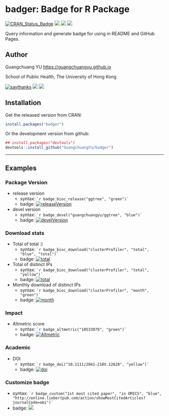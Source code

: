 <!-- README.md is generated from README.Rmd. Please edit that file -->
badger: Badge for R Package
===========================

[![CRAN\_Status\_Badge](http://www.r-pkg.org/badges/version/badger?color=green)](https://cran.r-project.org/package=badger) ![](http://cranlogs.r-pkg.org/badges/grand-total/badger?color=green) ![](http://cranlogs.r-pkg.org/badges/badger?color=green) ![](http://cranlogs.r-pkg.org/badges/last-week/badger?color=green)

Query information and generate badge for using in README and GitHub Pages.

Author
------

Guangchuang YU <https://guangchuangyu.github.io>

School of Public Health, The University of Hong Kong

[![saythanks](https://img.shields.io/badge/say-thanks-ff69b4.svg)](https://saythanks.io/to/GuangchuangYu) [![](https://img.shields.io/badge/follow%20me%20on-微信-green.svg?style=flat)](https://guangchuangyu.github.io/blog_images/biobabble.jpg) [![](https://img.shields.io/badge/打赏-支付宝/微信-green.svg?style=flat)](https://guangchuangyu.github.io/blog_images/pay_qrcode.png)

Installation
------------

Get the released version from CRAN:

``` r
install.packages("badger")
```

Or the development version from github:

``` r
## install.packages("devtools")
devtools::install_github("GuangchuangYu/badger")
```

------------------------------------------------------------------------

Examples
--------

### Package Version

-   release version
    -   syntax: `` `r badge_bioc_release("ggtree", "green")` ``
    -   badge: [![releaseVersion](https://img.shields.io/badge/release%20version-1.10.5-green.svg?style=flat)](https://bioconductor.org/packages/ggtree)
-   devel version
    -   syntax: `` `r badge_devel("guangchuangyu/ggtree", "blue")` ``
    -   badge: [![develVersion](https://img.shields.io/badge/devel%20version-1.11.6-blue.svg?style=flat)](https://github.com/guangchuangyu/ggtree)

### Download stats

-   Total of total :)
    -   syntax: `` `r badge_bioc_download("clusterProfiler", "total", "blue", "total")` ``
    -   badge: [![total](https://img.shields.io/badge/downloads-124972/total-blue.svg?style=flat)](https://bioconductor.org/packages/stats/bioc/clusterProfiler)
-   Total of distinct IPs
    -   syntax: `` `r badge_bioc_download("clusterProfiler", "total", "yellow")` ``
    -   badge: [![total](https://img.shields.io/badge/downloads-64306/total-yellow.svg?style=flat)](https://bioconductor.org/packages/stats/bioc/clusterProfiler)
-   Monthly download of distinct IPs
    -   syntax: `` `r badge_bioc_download("clusterProfiler", "month", "green")` ``
    -   badge: [![month](https://img.shields.io/badge/downloads-2821/month-green.svg?style=flat)](https://bioconductor.org/packages/stats/bioc/clusterProfiler)

### Impact

-   Altmetric score
    -   syntax: `` `r badge_altmetric("10533079", "green")` ``
    -   badge: [![Altmetric](https://img.shields.io/badge/Altmetric-327-green.svg?style=flat)](https://www.altmetric.com/details/10533079)

### Academic

-   DOI
    -   syntax: `` `r badge_doi("10.1111/2041-210X.12628", "yellow")` ``
    -   badge: [![doi](https://img.shields.io/badge/doi-10.1111/2041--210X.12628-yellow.svg?style=flat)](http://dx.doi.org/10.1111/2041-210X.12628)

### Customize badge

-   syntax: `` `r badge_custom("1st most cited paper", "in OMICS", "blue",   "http://online.liebertpub.com/action/showMostCitedArticles?journalCode=omi")` ``
-   badge: [![](https://img.shields.io/badge/1st%20most%20cited%20paper-in%20OMICS-blue.svg?style=flat)](http://online.liebertpub.com/action/showMostCitedArticles?journalCode=omi)

